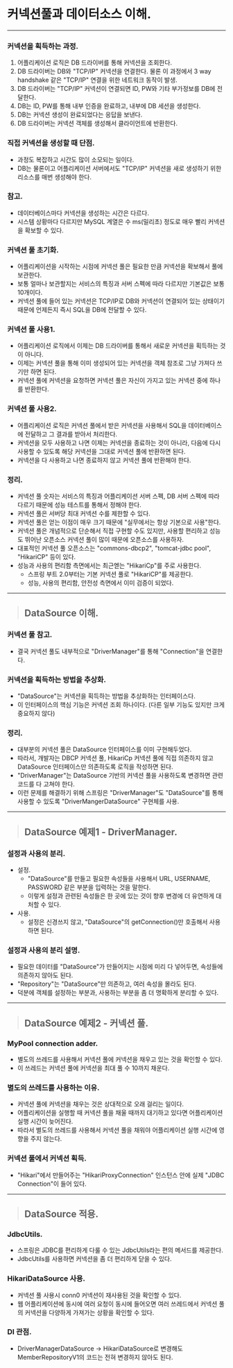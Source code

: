 
# 커넥션풀과 데이터소스 이해.

----------------------------------------------------------------------------------------------------------------------------------

### 커넥션을 획득하는 과정.
1. 어플리케이션 로직은 DB 드라이버를 통해 커넥션을 조회한다.
2. DB 드라이버는 DB와 "TCP/IP" 커넥션을 연결한다. 물론 이 과정에서 3 way handshake 같은 "TCP/IP" 연결을 위한 네트워크 동작이 발생.
3. DB 드라이버는 "TCP/IP" 커넥션이 연결되면 ID, PW와 기타 부가정보를 DB에 전달한다.
4. DB는 ID, PW를 통해 내부 인증을 완료하고, 내부에 DB 세션을 생성한다.
5. DB는 커넥션 생성이 완료되었다는 응답을 보낸다.
6. DB 드라이버는 커넥션 객체를 생성해서 클라이언트에 반환한다.


### 직접 커넥션을 생성할 때 단점.
- 과정도 복잡하고 시간도 많이 소모되는 일이다.
- DB는 물론이고 어플리케이션 서버에서도 "TCP/IP" 커넥션을 새로 생성하기 위한 리소스를 매번 생성해야 한다.


### 참고.
- 데이터베이스마다 커넥션을 생성하는 시간은 다르다.
- 시스템 상황마다 다르지만 MySQL 계열은 수 ms(밀리초) 정도로 매우 빨리 커넥션을 확보할 수 있다.


### 커넥션 풀 초기화.
- 어플리케이션을 시작하는 시점에 커넥션 풀은 필요한 만큼 커넥션을 확보해서 풀에 보관한다.
- 보통 얼마나 보관할지는 서비스의 특징과 서버 스펙에 따라 다르지만 기본값은 보통 10개이다.
- 커넥션 풀에 들어 있는 커넥션은 TCP/IP로 DB와 커넥션이 연결되어 있는 상태이기 때문에 언제든지 즉시 SQL을 DB에 전달할 수 있다.


### 커넥션 풀 사용1.
- 어플리케이션 로직에서 이제는 DB 드라이버를 통해서 새로운 커넥션을 획득하는 것이 아니다.
- 이제는 커넥션 풀을 통해 이미 생성되어 있는 커넥션을 객체 참조로 그냥 가져다 쓰기만 하면 된다.
- 커넥션 풀에 커넥션을 요청하면 커넥션 풀은 자신이 가지고 있는 커넥션 중에 하나를 반환한다.


### 커넥션 풀 사용2.
- 어플리케이션 로직은 커넥션 풀에서 받은 커넥션을 사용해서 SQL을 데이터베이스에 전달하고 그 결과를 받아서 처리한다.
- 커넥션을 모두 사용하고 나면 이제는 커넥션을 종료하는 것이 아니라, 다음에 다시 사용할 수 있도록 해당 커넥션을 그대로 커넥션 풀에 반환하면 된다.
- 커넥션을 다 사용하고 나면 종료하지 않고 커넥션 풀에 반환해야 한다.


### 정리.
- 커넥션 풀 숫자는 서비스의 특징과 어플리케이션 서버 스펙, DB 서버 스펙에 따라 다르기 때문에 성능 테스트를 통해서 정해야 한다.
- 커넥션 풀은 서버당 최대 커넥션 수를 제한할 수 있다.
- 커넥션 풀은 얻는 이점이 매우 크기 때문에 "실무에서는 항상 기본으로 사용"한다.
- 커넥션 풀은 개념적으로 단순해서 직접 구현할 수도 있지만, 사용할 편리하고 성능도 뛰어난 오픈소스 커넥션 풀이 많이 때문에 오픈소스를 사용하자.
- 대표적인 커넥션 풀 오픈소스는 "commons-dbcp2", "tomcat-jdbc pool", "HikariCP" 등이 있다.
- 성능과 사용의 편리함 측면에서는 최근엗는 "HikariCp"를 주로 사용한다.
  - 스프링 부트 2.0부터는 기본 커넥션 풀로 "HikariCP"를 제공한다. 
  - 성능, 사용의 편리함, 안전성 측면에서 이미 검증이 되었다.

----------------------------------------------------------------------------------------------------------------------------------

> ## DataSource 이해.

### 커넥션 풀 참고.
- 결국 커넥션 풀도 내부적으로 "DriverManager"를 통해 "Connection"을 연결한다.


### 커넥션을 획득하는 방법을 추상화.
- "DataSource"는 커넥션을 획득하는 방법을 추상화하는 인터페이스다.
- 이 인터페이스의 핵심 기능은 커넥션 조회 하나이다. (다른 일부 기능도 있지만 크게 중요하지 않다)


### 정리.
- 대부분의 커넥션 풀은 DataSource 인터페이스를 이미 구현해두었다.
- 따라서, 개발자는 DBCP 커넥션 풀, HikariCp 커넥션 풀에 직접 의존하지 않고 DataSource 인터페이스만 의존하도록 로직을 작성하면 된다.
- "DriverManager"는 DataSource 기반의 커넥션 풀을 사용하도록 변경하면 관련 코드를 다 고쳐야 한다.
- 이런 문제를 해결하기 위해 스프링은 "DriverManager"도 "DataSource"를 통해 사용할 수 있도록 "DriverMangerDataSource" 구현체를 사용.

----------------------------------------------------------------------------------------------------------------------------------

> ## DataSource 예제1 - DriverManager.

### 설정과 사용의 분리.
- 설정.
  - "DataSource"를 만들고 필요한 속성들을 사용해서 URL, USERNAME, PASSWORD 같은 부분을 입력하는 것을 말한다.
  - 이렇게 설정과 관련된 속성들은 한 곳에 있는 것이 향후 변경에 더 유연하게 대처할 수 있다.
- 사용.
  - 설정은 신경쓰지 않고, "DataSource"의 getConnection()만 호출해서 사용하면 된다.


### 설정과 사용의 분리 설명.
- 필요한 데이터를 "DataSource"가 만들어지는 시점에 미리 다 넣어두면, 속성들에 의존하지 않아도 된다.
- "Repository"는 "DataSource"만 의존하고, 여러 속성을 몰라도 된다.
- 덕분에 객체를 설정하는 부분과, 사용하는 부분을 좀 더 명확하게 분리할 수 있다.

----------------------------------------------------------------------------------------------------------------------------------

> ## DataSource 예제2 - 커넥션 풀.

### MyPool connection adder. 
- 별도의 쓰레드를 사용해서 커넥션 풀에 커넥션을 채우고 있는 것을 확인할 수 있다.
- 이 쓰레드는 커넥션 풀에 커넥션을 최대 풀 수 10까지 채운다.


### 별도의 쓰레드를 사용하는 이유.
- 커넥션 풀에 커넥션을 채우는 것은 상대적으로 오래 걸리는 일이다.
- 어플리케이션을 실행할 때 커넥션 풀을 채울 때까지 대기하고 있다면 어플리케이션 실행 시간이 늦어진다.
- 따라서 별도의 쓰레드를 사용해서 커넥션 풀을 채워야 어플리케이션 실행 시간에 영향을 주지 않는다.


### 커넥션 풀에서 커넥션 획득.
- "Hikari"에서 만들어주는 "HikariProxyConnection" 인스턴스 안에 실제 "JDBC Connection"이 들어 있다.

----------------------------------------------------------------------------------------------------------------------------------

> ## DataSource 적용.

### JdbcUtils.
- 스프링은 JDBC를 편리하게 다룰 수 있는 JdbcUtils라는 편의 메서드를 제공한다.
- JdbcUtils를 사용하면 커넥션을 좀 더 편리하게 닫을 수 있다.


### HikariDataSource 사용.
- 커넥션 풀 사용시 conn0 커넥션이 재사용된 것을 확인할 수 있다.
- 웹 어플리케이션에 동시에 여러 요청이 동시에 들어오면 여러 쓰레드에서 커넥션 풀의 커넥션을 다양하게 가져가는 상황을 확인할 수 있다. 


### DI 관점.
- DriverManagerDataSource -> HikariDataSource로 변경해도 MemberRepositoryV1의 코드는 전혀 변경하지 않아도 된다.






























